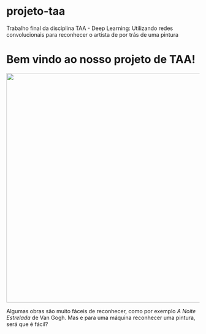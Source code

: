 # projeto-taa
Trabalho final da disciplina TAA - Deep Learning: Utilizando redes convolucionais para reconhecer o artista de por trás de uma pintura


<html>
  <h1>Bem vindo ao nosso projeto de TAA!</h1>
  <img src="https://green-des-impressionnistes.com/wp-content/uploads/2019/03/material-painting-art-starry-sky-hd-oil-painting-modern-art-van-gogh-impressionist-acrylic-paint-psychedelic-art-741136.jpg" width="900" height="600"></img>
  <p>Algumas obras são muito fáceis de reconhecer, como por exemplo <i>A Noite Estrelada</i> de Van Gogh. Mas e para uma máquina reconhecer uma pintura, será que é fácil?</p>
</html>
